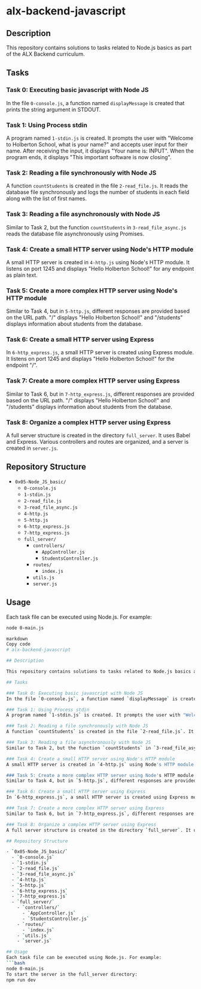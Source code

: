# alx-backend-javascript

## Description

This repository contains solutions to tasks related to Node.js basics as part of the ALX Backend curriculum.

## Tasks

### Task 0: Executing basic javascript with Node JS
In the file `0-console.js`, a function named `displayMessage` is created that prints the string argument in STDOUT.

### Task 1: Using Process stdin
A program named `1-stdin.js` is created. It prompts the user with "Welcome to Holberton School, what is your name?" and accepts user input for their name. After receiving the input, it displays "Your name is: INPUT". When the program ends, it displays "This important software is now closing".

### Task 2: Reading a file synchronously with Node JS
A function `countStudents` is created in the file `2-read_file.js`. It reads the database file synchronously and logs the number of students in each field along with the list of first names.

### Task 3: Reading a file asynchronously with Node JS
Similar to Task 2, but the function `countStudents` in `3-read_file_async.js` reads the database file asynchronously using Promises.

### Task 4: Create a small HTTP server using Node's HTTP module
A small HTTP server is created in `4-http.js` using Node's HTTP module. It listens on port 1245 and displays "Hello Holberton School!" for any endpoint as plain text.

### Task 5: Create a more complex HTTP server using Node's HTTP module
Similar to Task 4, but in `5-http.js`, different responses are provided based on the URL path. "/" displays "Hello Holberton School!" and "/students" displays information about students from the database.

### Task 6: Create a small HTTP server using Express
In `6-http_express.js`, a small HTTP server is created using Express module. It listens on port 1245 and displays "Hello Holberton School!" for the endpoint "/".

### Task 7: Create a more complex HTTP server using Express
Similar to Task 6, but in `7-http_express.js`, different responses are provided based on the URL path. "/" displays "Hello Holberton School!" and "/students" displays information about students from the database.

### Task 8: Organize a complex HTTP server using Express
A full server structure is created in the directory `full_server`. It uses Babel and Express. Various controllers and routes are organized, and a server is created in `server.js`.

## Repository Structure

- `0x05-Node_JS_basic/`
  - `0-console.js`
  - `1-stdin.js`
  - `2-read_file.js`
  - `3-read_file_async.js`
  - `4-http.js`
  - `5-http.js`
  - `6-http_express.js`
  - `7-http_express.js`
  - `full_server/`
    - `controllers/`
      - `AppController.js`
      - `StudentsController.js`
    - `routes/`
      - `index.js`
    - `utils.js`
    - `server.js`

## Usage
Each task file can be executed using Node.js. For example:
```bash
node 0-main.js

markdown
Copy code
# alx-backend-javascript

## Description

This repository contains solutions to tasks related to Node.js basics as part of the ALX Backend curriculum.

## Tasks

### Task 0: Executing basic javascript with Node JS
In the file `0-console.js`, a function named `displayMessage` is created that prints the string argument in STDOUT.

### Task 1: Using Process stdin
A program named `1-stdin.js` is created. It prompts the user with "Welcome to Holberton School, what is your name?" and accepts user input for their name. After receiving the input, it displays "Your name is: INPUT". When the program ends, it displays "This important software is now closing".

### Task 2: Reading a file synchronously with Node JS
A function `countStudents` is created in the file `2-read_file.js`. It reads the database file synchronously and logs the number of students in each field along with the list of first names.

### Task 3: Reading a file asynchronously with Node JS
Similar to Task 2, but the function `countStudents` in `3-read_file_async.js` reads the database file asynchronously using Promises.

### Task 4: Create a small HTTP server using Node's HTTP module
A small HTTP server is created in `4-http.js` using Node's HTTP module. It listens on port 1245 and displays "Hello Holberton School!" for any endpoint as plain text.

### Task 5: Create a more complex HTTP server using Node's HTTP module
Similar to Task 4, but in `5-http.js`, different responses are provided based on the URL path. "/" displays "Hello Holberton School!" and "/students" displays information about students from the database.

### Task 6: Create a small HTTP server using Express
In `6-http_express.js`, a small HTTP server is created using Express module. It listens on port 1245 and displays "Hello Holberton School!" for the endpoint "/".

### Task 7: Create a more complex HTTP server using Express
Similar to Task 6, but in `7-http_express.js`, different responses are provided based on the URL path. "/" displays "Hello Holberton School!" and "/students" displays information about students from the database.

### Task 8: Organize a complex HTTP server using Express
A full server structure is created in the directory `full_server`. It uses Babel and Express. Various controllers and routes are organized, and a server is created in `server.js`.

## Repository Structure

- `0x05-Node_JS_basic/`
  - `0-console.js`
  - `1-stdin.js`
  - `2-read_file.js`
  - `3-read_file_async.js`
  - `4-http.js`
  - `5-http.js`
  - `6-http_express.js`
  - `7-http_express.js`
  - `full_server/`
    - `controllers/`
      - `AppController.js`
      - `StudentsController.js`
    - `routes/`
      - `index.js`
    - `utils.js`
    - `server.js`

## Usage
Each task file can be executed using Node.js. For example:
```bash
node 0-main.js
To start the server in the full_server directory:
npm run dev
